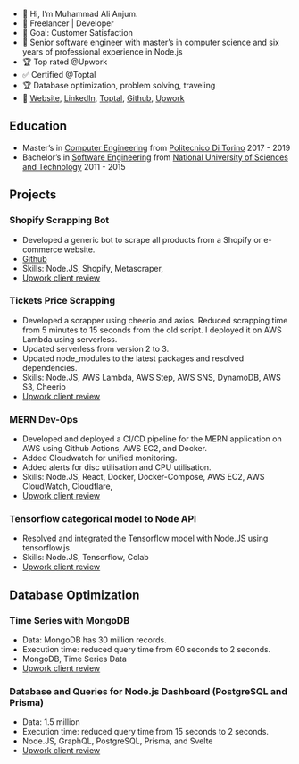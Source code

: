 - 👋 Hi, I’m Muhammad Ali Anjum.
- 💼 Freelancer | Developer
- 👀 Goal: Customer Satisfaction
- 💼 Senior software engineer with master’s in computer science and six years of professional experience in Node.js
- 🏆 Top rated @Upwork
- ✅ Certified @Toptal
- 🏆 Database optimization, problem solving, traveling
- 🔗 [Website](https://www.ali-anjum.com), [LinkedIn](https://linkedin.com/in/alianjum0), [Toptal](https://www.toptal.com/resume/muhammad-ali-anjum), [Github](http://github.com/alianjum0), [Upwork](https://www.upwork.com/freelancers/alianjum0)

## Education
* Master’s in [Computer Engineering](https://didattica.polito.it/pls/portal30/sviluppo.offerta_formativa.corsi?p_sdu_cds=37:10&p_a_acc=2018&p_header=N&p_lang=EN) from [Politecnico Di Torino](https://www.polito.it/)  2017 - 2019
* Bachelor’s in [Software Engineering](http://www.seecs.nust.edu.pk/Departments/Software-Engineering) from [National University of Sciences and Technology](http://www.seecs.nust.edu.pk/)  2011 - 2015

## Projects
### Shopify Scrapping Bot
  - Developed a generic bot to scrape all products from a Shopify or e-commerce website.
  - [Github](https://github.com/alianjum0/shopify-scraper)
  - Skills: Node.JS, Shopify, Metascraper, 
  - [Upwork client review](https://www.linkedin.com/posts/alianjum0_see-how-i-can-get-your-project-done-on-upwork-activity-7056949898117586944-gubV)
  
### Tickets Price Scrapping
  - Developed a scrapper using cheerio and axios. Reduced scrapping time from 5 minutes to 15 seconds from the old script. I deployed it on AWS Lambda using serverless.
  - Updated serverless from version 2 to 3.
  - Updated node_modules to the latest packages and resolved dependencies.
  - Skills: Node.JS, AWS Lambda, AWS Step, AWS SNS, DynamoDB, AWS S3, Cheerio
  - [Upwork client review](https://www.linkedin.com/posts/alianjum0_see-how-i-can-get-your-project-done-on-upwork-activity-7042254872687116288-o-UM)

### MERN Dev-Ops
  - Developed and deployed a CI/CD pipeline for the MERN application on AWS using Github Actions, AWS EC2, and Docker.
  - Added Cloudwatch for unified monitoring.
  - Added alerts for disc utilisation and CPU utilisation.
  - Skills: Node.JS, React, Docker, Docker-Compose, AWS EC2, AWS CloudWatch, Cloudflare, 
  - [Upwork client review](https://www.linkedin.com/posts/alianjum0_see-how-i-can-get-your-project-done-on-upwork-activity-7056952510732771330-ghi1)
  
### Tensorflow categorical model to Node API
  - Resolved and integrated the Tensorflow model with Node.JS using tensorflow.js.
  - Skills: Node.JS, Tensorflow, Colab
  - [Upwork client review](https://www.linkedin.com/posts/alianjum0_see-how-i-can-get-your-project-done-on-upwork-activity-7056951404996812800-IpEI)

## Database Optimization
### Time Series with MongoDB
  - Data: MongoDB has 30 million records.
  - Execution time: reduced query time from 60 seconds to 2 seconds.
  - MongoDB, Time Series Data
  - [Upwork client review](https://www.linkedin.com/posts/alianjum0_see-how-i-can-get-your-project-done-on-upwork-activity-7028660434664615936-RFCj)
 
### Database and Queries for Node.js Dashboard (PostgreSQL and Prisma)
  - Data: 1.5 million
  - Execution time: reduced query time from 15 seconds to 2 seconds.
  - Node.JS, GraphQL, PostgreSQL, Prisma, and Svelte
  - [Upwork client review](https://www.linkedin.com/posts/alianjum0_see-how-i-can-get-your-project-done-on-upwork-activity-7028661467587452928-zfOj)
